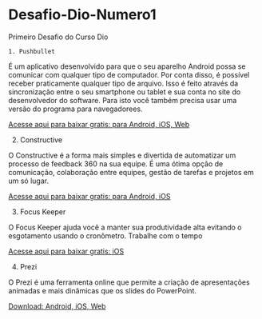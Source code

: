 # Desafio-Dio-Numero1
Primeiro Desafio do Curso Dio

    1. Pushbullet

É um aplicativo desenvolvido para que o seu aparelho Android possa se comunicar com qualquer
tipo de computador. Por conta disso, é possível receber praticamente qualquer tipo de arquivo.
Isso é feito através da sincronização entre o seu smartphone ou tablet e sua conta no site
do desenvolvedor do software. Para isto você também precisa usar uma versão do programa
para navegadorees.

[Acesse aqui para baixar gratis: para Android, iOS, Web](https://play.google.com/store/apps/details?id=com.pushbullet.androi)

   2. Constructive

O Constructive é a forma mais simples e divertida de automatizar um processo de feedback 360 na sua equipe. 
É uma ótima opção de comunicação, colaboração entre equipes, gestão de tarefas e projetos em um só lugar.

[Acesse aqui para baixar gratis: para Android, iOS](https://play.google.com/store/apps/details?id=it.runrun.constructive&referrer=utm_source%3Dlanding%26utm_medium%3Dhomepage)

3. Focus Keeper

O Focus Keeper ajuda você a manter sua produtividade alta evitando o esgotamento usando o cronômetro.
Trabalhe com o tempo

[Acesse aqui para baixar gratis: iOS](https://apps.apple.com/us/app/pomodoro-keeper-timer-that/id830466924?ign-mpt=uo%3D4)

4. Prezi

O Prezi é uma ferramenta online que permite a criação de apresentações animadas e mais dinâmicas
que os slides do PowerPoint.

[Download: Android, iOS, Web](https://play.google.com/store/apps/details?id=com.prezi.android)
